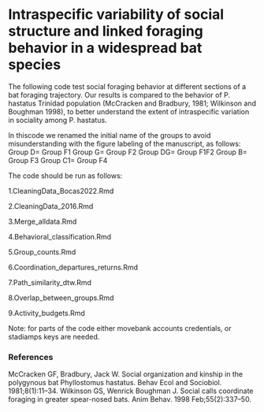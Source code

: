 # Intraspecific variability of social structure and linked foraging behavior in a widespread bat species

The following code test social foraging behavior at different sections of a bat foraging trajectory. Our results is compared to the behavior of P. hastatus Trinidad population (McCracken and Bradbury, 1981; Wilkinson and Boughman 1998), to better understand the extent of intraspecific variation in sociality among P. hastatus. 

In thiscode we renamed the initial name of the groups to avoid misunderstanding with the figure labeling of the manuscript, as follows:
Group D= Group F1
Group G= Group F2
Group DG= Group F1F2
Group B= Group F3
Group C1= Group F4

The code should be run as follows:

1.CleaningData_Bocas2022.Rmd

2.CleaningData_2016.Rmd

3.Merge_alldata.Rmd

4.Behavioral_classification.Rmd

5.Group_counts.Rmd

6.Coordination_departures_returns.Rmd

7.Path_similarity_dtw.Rmd

8.Overlap_between_groups.Rmd

9.Activity_budgets.Rmd

Note: for parts of the code either movebank accounts credentials, or stadiamps keys are needed.

### References
McCracken GF, Bradbury, Jack W. Social organization and kinship in the polygynous bat Phyllostomus hastatus. Behav Ecol and Sociobiol. 1981;8(1):11–34.
Wilkinson GS, Wenrick Boughman J. Social calls coordinate foraging in greater spear-nosed bats. Anim Behav. 1998 Feb;55(2):337–50. 
